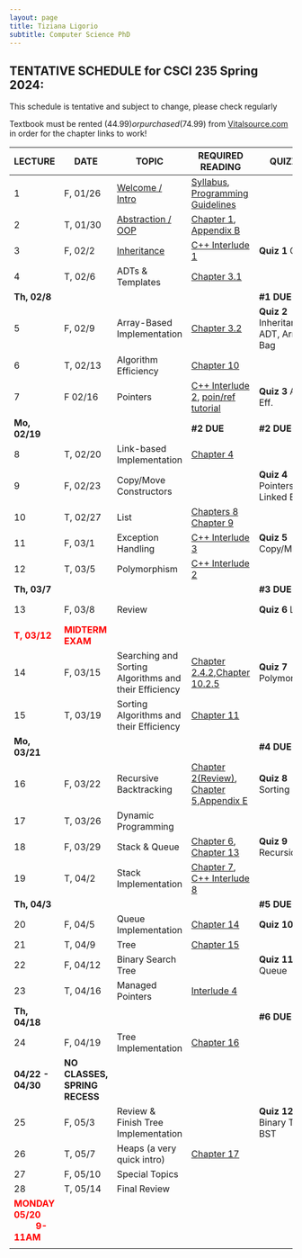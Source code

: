 ```yaml
---
layout: page
title: Tiziana Ligorio
subtitle: Computer Science PhD
---
```



## TENTATIVE SCHEDULE for CSCI 235 Spring 2024:  

This schedule is tentative and subject to change, please check regularly

Textbook must be rented ($44.99) or purchased ($74.99) from [Vitalsource.com](https://www.vitalsource.com/products/data-abstraction-amp-problem-solving-with-c-walls-frank-m-carrano-timothy-m-v9780134477473?term=C%2B%2B+walls+mirrors) in order for the chapter links to work!

LECTURE | DATE | TOPIC | REQUIRED READING | QUIZZES | PROJECT | SLIDES | STUDY QUESTIONS 
------- | ---- | ----- | -------- | --------- | ------- | ------- | ----------
1 | F, 01/26 | [Welcome / Intro](documents/Lectures/1_Intro_lecture1.pdf) | [Syllabus](documents/CSCI235_Spring2024_Syllabus.pdf), [Programming Guidelines](documents/CSCI235_Spring2024_ProgrammingGuidelines.pdf) |  |   | Intro  |
2 | T, 01/30 | [Abstraction / OOP](documents/Lectures/2_OOP_lecture2.pdf) | [Chapter 1](https://bookshelf.vitalsource.com/#/books/9780134477473/epubcfi/6/30%5B%3Bvnd.vst.idref%3DP70010119250000000000000000005D9%5D!/4/2%5BP70010119250000000000000000005D9%5D/2/2%5BP7001011925000000000000000009091%5D/4%400:0), [Appendix B](https://bookshelf.vitalsource.com/#/books/9780134477473/epubcfi/6/450%5B%3Bvnd.vst.idref%3DP7001011925000000000000000006BC2%5D!/4/2%5BP7001011925000000000000000006BC2%5D/2/2%5BP700101192500000000000000000E4E6%5D/4%400:0)   |     |  #1 Posted | OOP|
3 | F, 02/2 | [Inheritance](documents/Lectures/3_Inheritance_lecture3.pdf) | [C++ Interlude 1](https://bookshelf.vitalsource.com/#/books/9780134477473/epubcfi/6/48%5B%3Bvnd.vst.idref%3DP700101192500000000000000000099F%5D!/4/6%400:0) | **Quiz 1** OOP|  |  Inheritance  | [ADT_IN_SQ](documents/Study_Questions/ADT_InheritanceQ.pdf)
4 | T, 02/6 | ADTs & Templates | [Chapter 3.1](https://bookshelf.vitalsource.com/#/books/9780134477473/epubcfi/6/86%5B%3Bvnd.vst.idref%3DP7001011925000000000000000001247%5D!/4/6%400:0) |   |   | ADT |
**Th, 02/8**||||**#1 DUE**|||
5  | F, 02/9  | Array-Based Implementation | [Chapter 3.2](https://bookshelf.vitalsource.com/#/books/9780134477473/epubcfi/6/88%5B%3Bvnd.vst.idref%3DP700101192500000000000000000128D%5D!/4/2%5BP700101192500000000000000000128D%5D/2/2%5BP7001011925000000000000000009B14%5D/2%400:0) |  **Quiz 2** Inheritance, ADT, Array Bag   |#2 Posted |  ArrayBag |  [ArrayBag_SQ](documents/Study_Questions/ArrayBag_studyQ.pdf)
6 | T, 02/13 | Algorithm Efficiency |  [Chapter 10](https://bookshelf.vitalsource.com/#/books/9780134477473/epubcfi/6/224%5B%3Bvnd.vst.idref%3DP7001011925000000000000000002F5A%5D!/4/2%5BP7001011925000000000000000002F5A%5D/2/2%5BP700101192500000000000000000B31A%5D/4%400:0) |  |   |  BigO  |  [AlgoEfficiency_SQ](documents/Study_Questions/AlgoEff_studyQ.pdf)
7 | F 02/16 | Pointers | [C++ Interlude 2](https://bookshelf.vitalsource.com/#/books/9780134477473/epubcfi/6/98%5B%3Bvnd.vst.idref%3DP700101192500000000000000000151A%5D!/4/2%5BP700101192500000000000000000151A%5D/2/2%5BP7001011925000000000000000009D22%5D/4%400:0), [poin/ref tutorial](https://www3.ntu.edu.sg/home/ehchua/programming/cpp/cp4_PointerReference.html) | **Quiz 3** Algo Eff.  |  |  Pointers |
 **Mo, 02/19** |  |  | **#2 DUE** | **#2 DUE** |||
8 | T, 02/20 | Link-based Implementation | [Chapter 4](https://bookshelf.vitalsource.com/#/books/9780134477473/epubcfi/6/110%5B%3Bvnd.vst.idref%3DP7001011925000000000000000001798%5D!/4/2%5BP7001011925000000000000000001798%5D/2/2%5BP7001011925000000000000000009F33%5D/4%400:0) |  | #3 Posted | Lined Bag |[LinkedChain_SQ](documents/Study_Questions/LinkedChain_studyQ.pdf)
9 | F, 02/23 | Copy/Move Constructors |  | **Quiz 4** Pointers, Linked Bag | | Copy Move |
10 | T, 02/27 | List | [Chapters 8](https://bookshelf.vitalsource.com/#/books/9780134477473/epubcfi/6/188%5B%3Bvnd.vst.idref%3DP7001011925000000000000000002728%5D!/4/2%5BP7001011925000000000000000002728%5D/2/2%5BP700101192500000000000000000AC19%5D/4%400:0) [Chapter 9](https://bookshelf.vitalsource.com/#/books/9780134477473/epubcfi/6/202%5B%3Bvnd.vst.idref%3DP700101192500000000000000000295E%5D!/4/2%5BP700101192500000000000000000295E%5D/2/2%5BP700101192500000000000000000AE08%5D/4%400:0) |  | | List |[List_SQ](documents/Study_Questions/List_studyQ.pdf)
11 | F, 03/1 | Exception Handling | [C++ Interlude 3](https://bookshelf.vitalsource.com/#/books/9780134477473/epubcfi/6/162%5B%3Bvnd.vst.idref%3DP7001011925000000000000000002395%5D!/4/2%5BP7001011925000000000000000002395%5D/2/2%5BP700101192500000000000000000A90C%5D/4%400:0) | **Quiz 5** Copy/Move | | Exceptions |
12 | T, 03/5 | Polymorphism | [C++ Interlude 2](https://bookshelf.vitalsource.com/#/books/9780134477473/epubcfi/6/106%5B%3Bvnd.vst.idref%3DP70010119250000000000000000016EA%5D!/4/6%400:0) |  | | Polymorphism |[Polymorphism_SQ](documents/Study_Questions/Polymorphism_studyQ.pdf)
 **Th, 03/7** |  |  |  | **#3 DUE** |||
13 | F, 03/8 | Review |  | **Quiz 6** List | #4 Posted |  |
 <b><span style="color:red">T, 03/12</span></b> | <b><span style="color:red"> MIDTERM EXAM </span></b> |  |  | |  ||
14 | F, 03/15 | Searching and Sorting Algorithms and their Efficiency | [Chapter 2.4.2](https://bookshelf.vitalsource.com/#/books/9780134477473/epubcfi/6/70%5B%3Bvnd.vst.idref%3DP7001011925000000000000000000E02%5D!/4/2%5BP7001011925000000000000000000E02%5D/10%5BP7001011925000000000000000000E38%5D/2/2%5BP7001011925000000000000000009789%5D/2%400:0),[Chapter 10.2.5](https://bookshelf.vitalsource.com/#/books/9780134477473/epubcfi/6/228%5B%3Bvnd.vst.idref%3DP7001011925000000000000000002F9C%5D!/4/2%5BP7001011925000000000000000002F9C%5D/38%5BP70010119250000000000000000030B4%5D/2/2%5BP700101192500000000000000000B426%5D/2%400:0) | **Quiz 7** Polymorphism | | Searching |
15 | T, 03/19 | Sorting Algorithms and their Efficiency | [Chapter 11](https://bookshelf.vitalsource.com/#/books/9780134477473/epubcfi/6/236%5B%3Bvnd.vst.idref%3DP7001011925000000000000000003188%5D!/4/2%5BP7001011925000000000000000003188%5D/2/2%5BP700101192500000000000000000B4CD%5D/4%400:0) |  | | Sorting |[Sorting_SQ](documents/Study_Questions/Sorting_studyQ.pdf)
 **Mo, 03/21** |  |  |  | **#4 DUE** |||
16 | F, 03/22 | Recursive Backtracking | [Chapter 2(Review)](https://bookshelf.vitalsource.com/#/books/9780134477473/epubcfi/6/62%5B%3Bvnd.vst.idref%3DP7001011925000000000000000000BEE%5D!/4/2%5BP7001011925000000000000000000BEE%5D/2/2%5BP70010119250000000000000000095A9%5D/4%400:0), [Chapter 5](https://bookshelf.vitalsource.com/#/books/9780134477473/epubcfi/6/128%5B%3Bvnd.vst.idref%3DP7001011925000000000000000001B70%5D!/4/2%5BP7001011925000000000000000001B70%5D/2/2%5BP700101192500000000000000000A272%5D/4%400:0),[Appendix E](https://bookshelf.vitalsource.com/#/books/9780134477473/epubcfi/6/496%5B%3Bvnd.vst.idref%3DP7001011925000000000000000007090%5D!/4/2%5BP7001011925000000000000000007090%5D/2/2%5BP700101192500000000000000000E8E1%5D/4%400:0) | **Quiz 8** Sorting | #5 Posted | Recursion |[Recursion_SQ](documents/Study_Questions/Recursion_studyQ.pdf)
17 | T, 03/26 | Dynamic Programming |  |  | | Dynamic Programming |
18 | F, 03/29 | Stack & Queue | [Chapter 6](https://bookshelf.vitalsource.com/#/books/9780134477473/epubcfi/6/144%5B%3Bvnd.vst.idref%3DP7001011925000000000000000001F28%5D!/4/2%5BP7001011925000000000000000001F28%5D/2/2%5BP700101192500000000000000000A554%5D/4%400:0), [Chapter 13](https://bookshelf.vitalsource.com/#/books/9780134477473/epubcfi/6/274%5B%3Bvnd.vst.idref%3DP7001011925000000000000000003B21%5D!/4/2%5BP7001011925000000000000000003B21%5D/2/2%5BP700101192500000000000000000BCB7%5D/4%400:0) | **Quiz 9** Recursion | | Stack&Queue |
19 | T, 04/2 | Stack Implementation | [Chapter 7](https://bookshelf.vitalsource.com/#/books/9780134477473/epubcfi/6/174%5B%3Bvnd.vst.idref%3DP70010119250000000000000000025C8%5D!/4/2%5BP70010119250000000000000000025C8%5D/2/2%5BP700101192500000000000000000AAEC%5D/4%400:0), [C++ Interlude 8](https://bookshelf.vitalsource.com/reader/books/9780134477473/epubcfi/6/428[%3Bvnd.vst.idref%3DP7001011925000000000000000005DB5]!/4/2[P7001011925000000000000000005DB5]/4[P7001011925000000000000000005DB8]/2[P700101192500000000000000000D903]/4[P700101192500000000000000000D905]/2[P700101192500000000000000000D906]/2[P700101192500000000000000000D907]/4[P700101192500000000000000000D909]/4[P700101192500000000000000000D90C]/2[P700101192500000000000000000D90D]) |  | | Stack Imp |[Stack_SQ](documents/Study_Questions/Stack_studyQ.pdf)
 **Th, 04/3** |  |  |  | **#5 DUE** |||
20 | F, 04/5 | Queue Implementation | [Chapter 14](https://bookshelf.vitalsource.com/#/books/9780134477473/epubcfi/6/292%5B%3Bvnd.vst.idref%3DP7001011925000000000000000003F1B%5D!/4/2%5BP7001011925000000000000000003F1B%5D/2/2%5BP700101192500000000000000000C023%5D/4%400:0) | **Quiz 10** Stack | #6 Posted | Queue Imp |[Queue_SQ](documents/Study_Questions/Queue_studyQ.pdf)
21 | T, 04/9 | Tree | [Chapter 15](https://bookshelf.vitalsource.com/#/books/9780134477473/epubcfi/6/310%5B%3Bvnd.vst.idref%3DP70010119250000000000000000042F9%5D!/4/2%5BP70010119250000000000000000042F9%5D/2/2%5BP700101192500000000000000000C34F%5D/4%400:0) |  | | Tree |[Tree_SQ](documents/Study_Questions/Tree_studyQ.pdf)
22 | F, 04/12 | Binary Search Tree |  | **Quiz 11** Queue | | BST |
23 | T, 04/16 | Managed Pointers | [Interlude 4](https://bookshelf.vitalsource.com/#/books/9780134477473/epubcfi/6/216%5B%3Bvnd.vst.idref%3DP7001011925000000000000000002CE7%5D!/4/2%5BP7001011925000000000000000002CE7%5D/2/2%5BP700101192500000000000000000B108%5D/4%400:0) |  | | ManagedPt |
 **Th, 04/18** |  |  |  | **#6 DUE** |||
24 | F, 04/19 | Tree Implementation | [Chapter 16](https://bookshelf.vitalsource.com/#/books/9780134477473/epubcfi/6/324%5B%3Bvnd.vst.idref%3DP70010119250000000000000000047EF%5D!/4/2%5BP70010119250000000000000000047EF%5D/2/2%5BP700101192500000000000000000C782%5D/4%400:0) |  | #7 Posted | BST_Imp |
 **04/22 - 04/30** | **NO CLASSES, SPRING RECESS** |  |  | |  ||
25 | F, 05/3 | Review & Finish Tree Implementation |  | **Quiz 12** Binary Tree & BST | |  |
26 | T, 05/7 | Heaps (a very quick intro) | [Chapter 17](https://bookshelf.vitalsource.com/#/books/9780134477473/epubcfi/6/344%5B%3Bvnd.vst.idref%3DP7001011925000000000000000004C48%5D!/4/2%5BP7001011925000000000000000004C48%5D/2/2%5BP700101192500000000000000000CB0A%5D/4%400:0) |  | | Heaps |
27 | F, 05/10 | Special Topics |  |  | |  |
28 | T, 05/14 | Final Review |  |  | **#7 Due** |  |
 <b><span style="color:red"> MONDAY 05/20              9-11AM </span></b> |  |  | |  |||
  |  | |  ||||



































